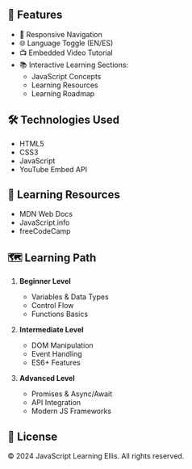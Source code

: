 
## 🚀 Features

- 📱 Responsive Navigation
- 🌐 Language Toggle (EN/ES)
- 📺 Embedded Video Tutorial
- 📚 Interactive Learning Sections:
  - JavaScript Concepts
  - Learning Resources
  - Learning Roadmap

## 🛠️ Technologies Used

- HTML5
- CSS3
- JavaScript
- YouTube Embed API

## 📖 Learning Resources

- MDN Web Docs
- JavaScript.info
- freeCodeCamp

## 🗺️ Learning Path

1. **Beginner Level**
   - Variables & Data Types
   - Control Flow
   - Functions Basics

2. **Intermediate Level**
   - DOM Manipulation
   - Event Handling
   - ES6+ Features

3. **Advanced Level**
   - Promises & Async/Await
   - API Integration
   - Modern JS Frameworks

## 📝 License

© 2024 JavaScript Learning Ellis. All rights reserved.

